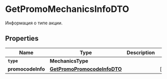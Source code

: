 

# GetPromoMechanicsInfoDTO

Информация о типе акции.

## Properties

Name | Type | Description | Notes
------------ | ------------- | ------------- | -------------
**`type`** | **MechanicsType** |  | 
**promocodeInfo** | [**GetPromoPromocodeInfoDTO**](GetPromoPromocodeInfoDTO.md) |  |  [optional]




